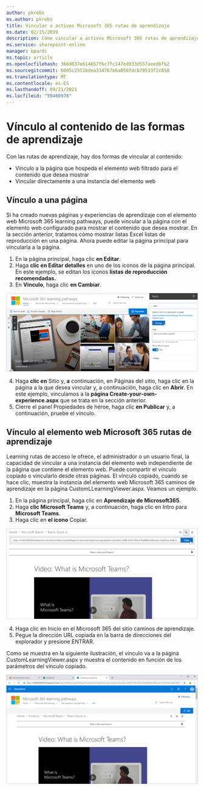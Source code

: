 ```yaml
---
author: pkrebs
ms.author: pkrebs
title: Vincular a activos Microsoft 365 rutas de aprendizaje
ms.date: 02/15/2019
description: Cómo vincular a activos Microsoft 365 rutas de aprendizaje
ms.service: sharepoint-online
manager: bpardi
ms.topic: article
ms.openlocfilehash: 3669037e614657f6c7fc147ed033d557aeed6fb2
ms.sourcegitcommit: 6005c2551bdea334767e6a056fdcb79533f2c858
ms.translationtype: MT
ms.contentlocale: es-ES
ms.lasthandoff: 09/21/2021
ms.locfileid: "59460978"
---
```

# <a name="link-to-learning-pathways-content"></a>Vínculo al contenido de las formas de aprendizaje

Con las rutas de aprendizaje, hay dos formas de vincular al contenido:

- Vínculo a la página que hospeda el elemento web filtrado para el contenido que desea mostrar 
- Vincular directamente a una instancia del elemento web

## <a name="link-to-a-page"></a>Vínculo a una página

Si ha creado nuevas páginas y experiencias de aprendizaje con el elemento web Microsoft 365 learning pathways, puede vincular a la página con el elemento web configurado para mostrar el contenido que desea mostrar. En la sección anterior, tratamos cómo mostrar listas Excel listas de reproducción en una página. Ahora puede editar la página principal para vincularla a la página. 

1. En la página principal, haga clic **en Editar**.
2. Haga **clic en Editar detalles** en uno de los iconos de la página principal. En este ejemplo, se editan los iconos **listas de reproducción recomendadas.**
3. En **Vínculo**, haga clic **en Cambiar**.

![Vínculo a página](media/cg-linktopage.png)

4. Haga **clic en** Sitio y, **a** continuación, en Páginas del sitio, haga clic en la página a la que desea vincular y, a continuación, haga clic en **Abrir**. En este ejemplo, vinculamos a la **página Create-your-own-experience.aspx** que se trata en la sección anterior.
5. Cierre el panel Propiedades de héroe, haga clic **en Publicar** y, a continuación, pruebe el vínculo. 

## <a name="link-to-the-microsoft-365-learning-pathways-web-part"></a>Vínculo al elemento web Microsoft 365 rutas de aprendizaje
Learning rutas de acceso le ofrece, el administrador o un usuario final, la capacidad de vincular a una instancia del elemento web independiente de la página que contiene el elemento web. Puede compartir el vínculo copiado o vincularlo desde otras páginas. El vínculo copiado, cuando se hace clic, muestra la instancia del elemento web Microsoft 365 caminos de aprendizaje en la página CustomLLearningViewer.aspx. Veamos un ejemplo. 

1. En la página principal, haga clic en **Aprendizaje de Microsoft365**.
2. Haga **clic Microsoft Teams** y, a continuación, haga clic en Intro para **Microsoft Teams**.
3. Haga clic en **el icono** Copiar.

![Vínculo al elemento web](media/cg-linktowebpart.png)

4. Haga clic en Inicio en el Microsoft 365 del sitio caminos de aprendizaje.
5. Pegue la dirección URL copiada en la barra de direcciones del explorador y presione ENTRAR. 

Como se muestra en la siguiente ilustración, el vínculo va a la página CustomLearningViewer.aspx y muestra el contenido en función de los parámetros del vínculo copiado. 

![Vínculo al visor de elementos web](media/cg-linktowebpartviewer.png)

